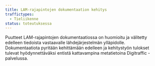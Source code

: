 ```yaml
---
title: LAM-rajapintojen dokumentaation kehitys
traffictypes:
  - Tieliikenne
status: toteutuksessa
---
```


Puutteet LAM-rajapintojen dokumentaatiossa on huomioitu ja välitetty edelleen tiedoista vastaavalle lähdejärjestelmän ylläpidolle. Dokumentaatiota pyritään kehittämään edelleen ja kehitystyön tulokset tulevat hyödynnettäväksi entistä kattavampina metatietoina Digitraffic -palvelussa.